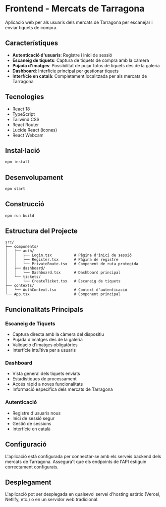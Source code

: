 # Frontend - Mercats de Tarragona

Aplicació web per als usuaris dels mercats de Tarragona per escanejar i enviar tiquets de compra.

## Característiques

- **Autenticació d'usuaris**: Registre i inici de sessió
- **Escaneig de tiquets**: Captura de tiquets de compra amb la càmera
- **Pujada d'imatges**: Possibilitat de pujar fotos de tiquets des de la galeria
- **Dashboard**: Interfície principal per gestionar tiquets
- **Interfície en català**: Completament localitzada per als mercats de Tarragona

## Tecnologies

- React 18
- TypeScript
- Tailwind CSS
- React Router
- Lucide React (icones)
- React Webcam

## Instal·lació

```bash
npm install
```

## Desenvolupament

```bash
npm start
```

## Construcció

```bash
npm run build
```

## Estructura del Projecte

```
src/
├── components/
│   ├── auth/
│   │   ├── Login.tsx          # Pàgina d'inici de sessió
│   │   ├── Register.tsx       # Pàgina de registre
│   │   └── PrivateRoute.tsx   # Component de ruta protegida
│   ├── dashboard/
│   │   └── Dashboard.tsx      # Dashboard principal
│   └── tickets/
│       └── CreateTicket.tsx   # Escaneig de tiquets
├── contexts/
│   └── AuthContext.tsx        # Context d'autenticació
└── App.tsx                    # Component principal
```

## Funcionalitats Principals

### Escaneig de Tiquets
- Captura directa amb la càmera del dispositiu
- Pujada d'imatges des de la galeria
- Validació d'imatges obligatòries
- Interfície intuïtiva per a usuaris

### Dashboard
- Vista general dels tiquets enviats
- Estadístiques de processament
- Accés ràpid a noves funcionalitats
- Informació específica dels mercats de Tarragona

### Autenticació
- Registre d'usuaris nous
- Inici de sessió segur
- Gestió de sessions
- Interfície en català

## Configuració

L'aplicació està configurada per connectar-se amb els serveis backend dels mercats de Tarragona. Assegura't que els endpoints de l'API estiguin correctament configurats.

## Desplegament

L'aplicació pot ser desplegada en qualsevol servei d'hosting estàtic (Vercel, Netlify, etc.) o en un servidor web tradicional. 